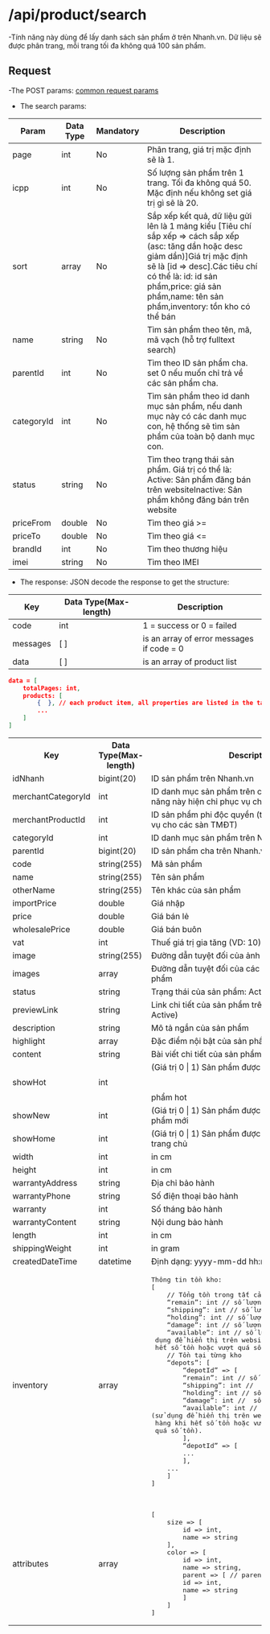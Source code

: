 # /api/product/search

-Tính năng này dùng để lấy danh sách sản phẩm ở trên Nhanh.vn. Dữ liệu sẽ được phân trang, mỗi trang tối đa không quá 100 sản phẩm.

## Request

-The POST params: [common request params](/api.md#request)

- The search params:

Param | Data Type | Mandatory | Description
---------- | ---------- | --------------- |  -----------
page | int | No | Phân trang, giá trị mặc định sẽ là 1.
icpp | int | No | Số lượng sản phẩm trên 1 trang. Tối đa không quá 50. Mặc định nếu không set giá trị gì sẽ là 20.
sort | array | No | Sắp xếp kết quả, dữ liệu gửi lên là 1 mảng kiểu [Tiêu chí sắp xếp => cách sắp xếp (asc: tăng dần hoặc desc giảm dần)]Giá trị mặc định sẽ là [id => desc].Các tiêu chí có thể là: id: id sản phẩm,price: giá sản phẩm,name: tên sản phẩm,inventory: tồn kho có thể bán
name| string | No | Tìm sản phẩm theo tên, mã, mã vạch (hỗ trợ fulltext search)
parentId | int | No | Tìm theo ID sản phẩm cha. set 0 nếu muốn chỉ trả về các sản phẩm cha.
categoryId | int | No | Tìm sản phẩm theo id danh mục sản phẩm, nếu danh mục này có các danh mục con, hệ thống sẽ tìm sản phẩm của toàn bộ danh mục con.
status | string | No | Tìm theo trạng thái sản phẩm. Giá trị có thể là: Active: Sản phẩm đăng bán trên websiteInactive: Sản phẩm không đăng bán trên website
priceFrom | double |No | Tìm theo giá >=
priceTo | double | No | Tìm theo giá <=
brandId | int | No | Tìm theo thương hiệu
imei | string | No| Tìm theo IMEI

- The response: JSON decode the response to get the structure:

Key | Data Type(Max-length) | Description
--------- | ----------- | -----------
code | int | 1 = success or 0 = failed
messages | [ ] | is an array of error messages if code = 0
data | [ ] | is an array of product list

```json
data = [
	totalPages: int,
	products: [
		{  }, // each product item, all properties are listed in the table below
		...
	]
]
```
<table> 
    <tr>
        <th>Key</th>
        <th>Data Type(Max-length)</th>
        <th>Description</th>
    </tr>
     <tr>
        <td>idNhanh</td>
        <td>bigint(20)</td>
        <td>ID sản phẩm trên Nhanh.vn</td>
    </tr>
     <tr>
        <td>merchantCategoryId</td>
        <td>int</td>
        <td>ID danh mục sản phẩm trên các site tích hợp (tính năng này hiện chỉ phục vụ cho các sàn TMĐT)
    </td>
    </tr>
     <tr>
        <td>merchantProductId</td>
        <td>int</td>
        <td>ID sản phẩm phi độc quyền (tính năng này chỉ phục vụ cho các sàn TMĐT)</td>
    </tr>
     <tr>
        <td>categoryId</td>
        <td>int</td>
        <td>ID danh mục sản phẩm trên Nhanh.vn</td>
    </tr>
    <tr>
        <td>parentId</td>
        <td>bigint(20)</td>
        <td>ID sản phẩm cha trên Nhanh.vn</td>
    </tr> <tr>
        <td>code</td>
        <td>string(255)</td>
        <td>Mã sản phẩm</td>
    </tr>
     <tr>
        <td>name</td>
        <td>string(255)</td>
        <td>Tên sản phẩm</td>
    </tr> 
    <tr>
        <td>otherName</td>
        <td>string(255)</td>
        <td>Tên khác của sản phẩm</td>
    </tr> 
    <tr>
        <td>importPrice</td>
        <td>double</td>
        <td>Giá nhập</td>
    </tr>
     <tr>
        <td>price</td>
        <td>double</td>
        <td>Giá bán lẻ</td>
    </tr>
     <tr>
        <td>wholesalePrice</td>
        <td>double</td>
        <td>Giá bán buôn</td>
    </tr>
     <tr>
        <td>vat</td>
        <td>int</td>
        <td>Thuế giá trị gia tăng (VD: 10)</td>
    </tr>
     <tr>
        <td>image</td>
        <td>string(255)</td>
        <td>Đường dẫn tuyệt đối của ảnh đại diện</td>
    </tr> 
    <tr>
        <td>images</td>
        <td>array</td>
        <td>Đường dẫn tuyệt đối của các ảnh khách của sản phẩm</td>
    </tr> <tr>
        <td>status</td>
        <td>string</td>
        <td>Trạng thái của sản phẩm: Active | Inactive</td>
    </tr>
    <tr>
        <td>previewLink</td>
        <td>string</td>
        <td>Link chi tiết của sản phẩm trên website (if status is Active)</td>
    </tr>
     <tr>
        <td>description</td>
        <td>string  </td>
        <td>Mô tả ngắn của sản phẩm</td>
    </tr>
     <tr>
        <td>highlight</td>
        <td>array</td>
        <td>Đặc điểm nội bật của sản phẩm</td>
    </tr>
     <tr>
        <td>content</td>
        <td>string</td>
        <td>Bài viết chi tiết của sản phẩm</td>
    </tr>
     <tr>
        <td>showHot</td>
        <td>int</td>
        <td>(Giá trị 0 | 1) Sản phẩm được đánh dấu là sản <br><br><br>phẩm hot</td>  
    </tr>
     <tr>
        <td>showNew</td>
        <td>int</td>
        <td>(Giá trị 0 | 1) Sản phẩm được đánh dấu là sản <br>phẩm mới</td>
    </tr>
     <tr>
        <td>showHome</td>
        <td>int</td>
        <td>(Giá trị 0 | 1) Sản phẩm được đánh dấu hiển thị ở trang chủ</td>
    </tr>
     <tr>
        <td>width</td>
        <td>int</td>
        <td>in cm</td>
    </tr>
     <tr>
        <td>height</td>
        <td>int</td>
        <td>in cm</td>
    </tr>
     <tr>
        <td>warrantyAddress</td>
        <td>string</td>
        <td>Địa chỉ bảo hành</td>
    </tr>
     <tr>
        <td>warrantyPhone</td>
        <td>string</td>
        <td>Số điện thoại bảo hành </td>
    </tr>
     <tr>
        <td>warranty</td>
        <td>int</td>
        <td>Số tháng bảo hành </td>
    </tr> <tr>
        <td>warrantyContent</td>
        <td>string</td>
        <td>Nội dung bảo hành </td>
    </tr> <tr>
        <td>length</td>
        <td>int</td>
        <td>in cm</td>
    </tr> <tr>
        <td>shippingWeight</td>
        <td>int</td>
        <td>in gram</td>
    </tr> 
    <tr>
        <td>createdDateTime</td>
        <td>datetime</td>
        <td>Định dạng: yyyy-mm-dd hh:mm:ss</td>
    </tr>
    <tr>
        <td>inventory</td>
        <td>array</td>
        <td>        
             <pre lang="php">
Thông tin tồn kho:
[
    // Tổng tồn trong tất cả các kho
    “remain”: int // số lượng tồn kho
    “shipping”: int // số lượng đang giao hàng
    “holding”: int // số lượng đang tạm giữ
    “damage”: int // số lượng lỗi
    “available”: int // số lượng có thể bán (sử<br> dụng để hiển thị trên website, chặn đặt hàng khi <br> hết số tồn hoặc vượt quá số tồn).
    // Tồn tại từng kho
    “depots”: [
        “depotId” => [
        “remain”: int // số lượng tồn kho
        “shipping”: int //  số lượng đang giao hàng
        “holding”: int // số lượng đang tạm giữ
        “damage”: int //  số lượng lỗi
        “available”: int // số lượng có thể bán <br>(sử dụng để hiển thị trên website, chặn đặt<br> hàng khi hết số tồn hoặc vượt<br> quá số tồn).
        ],
        “depotId” => [
        ...
        ],
    ...
    ]
]
             </pre>
        </td>
    </tr>
    <tr>
        <td>attributes</td>
        <td>array</td>
        <td>
 <pre lang="php">
[
    size => [
        id => int,
        name => string
    ],
    color => [
        id => int,
        name => string,
        parent => [ // parent color
        id => int,
        name => string
        ]
    ]
]
</pre>
</td>
</tr>
</table>







